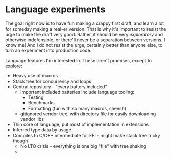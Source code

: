 # Language experiments

The goal right now is to have fun making a crappy first draft, and learn a lot
for someday making a real-er version. That is why it's important to resist the
urge to make the draft very good. Rather, it should be very *exploratory* and
otherwise indefensible, or there'll never be a separation between versions.
I know me! And I do not resist the urge, certainly better than anyone else, to
turn an experiment into production code.

Language features I'm interested in. These aren't promises, except to explore:

 * Heavy use of macros
 * Stack tree for concurrency and loops
 * Central repository - "every battery included"
   * Important included batteries include language tooling:
     * Testing
     * Benchmarks
     * Formatting (fun with so many macros, sheesh)
   * gitignored vendor tree, with directory file for easily downloading vendor libs
 * Thin core of language, put most of implementation in extensions
 * Inferred type data by usage
 * Compiles to C/C++ intermediate for FFI - might make stack tree tricky though
   * No LTO crisis - everything is one big "file" with tree shaking
   * 
